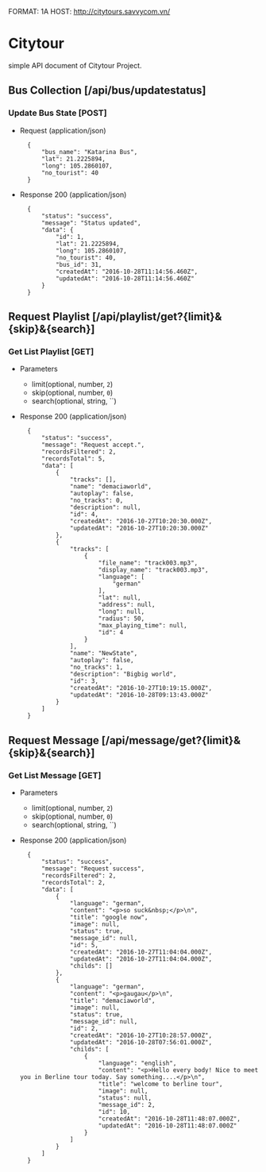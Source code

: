 FORMAT: 1A
HOST: http://citytours.savvycom.vn/

# Citytour

simple API document of Citytour Project.

## Bus Collection [/api/bus/updatestatus]

### Update Bus State [POST]

+ Request (application/json)

        {
            "bus_name": "Katarina Bus",
            "lat": 21.2225894,
            "long": 105.2860107,
            "no_tourist": 40
        }
+ Response 200 (application/json)

        {
            "status": "success",
            "message": "Status updated",
            "data": {
                "id": 1,
                "lat": 21.2225894,
                "long": 105.2860107,
                "no_tourist": 40,
                "bus_id": 31,
                "createdAt": "2016-10-28T11:14:56.460Z",
                "updatedAt": "2016-10-28T11:14:56.460Z"
            }
        }
## Request Playlist [/api/playlist/get?{limit}&{skip}&{search}]
### Get List Playlist [GET]

+ Parameters

    + limit(optional, number, `2`)
    + skip(optional, number, `0`)
    + search(optional, string, ``)
    
+ Response 200 (application/json)

        {
            "status": "success",
            "message": "Request accept.",
            "recordsFiltered": 2,
            "recordsTotal": 5,
            "data": [
                {
                    "tracks": [],
                    "name": "demaciaworld",
                    "autoplay": false,
                    "no_tracks": 0,
                    "description": null,
                    "id": 4,
                    "createdAt": "2016-10-27T10:20:30.000Z",
                    "updatedAt": "2016-10-27T10:20:30.000Z"
                },
                {
                    "tracks": [
                        {
                            "file_name": "track003.mp3",
                            "display_name": "track003.mp3",
                            "language": [
                                "german"
                            ],
                            "lat": null,
                            "address": null,
                            "long": null,
                            "radius": 50,
                            "max_playing_time": null,
                            "id": 4
                        }
                    ],
                    "name": "NewState",
                    "autoplay": false,
                    "no_tracks": 1,
                    "description": "Bigbig world",
                    "id": 3,
                    "createdAt": "2016-10-27T10:19:15.000Z",
                    "updatedAt": "2016-10-28T09:13:43.000Z"
                }
            ]
        }
## Request Message [/api/message/get?{limit}&{skip}&{search}]
### Get List Message [GET]
+ Parameters

    + limit(optional, number, `2`)
    + skip(optional, number, `0`)
    + search(optional, string, ``)
+ Response 200 (application/json)

        {
            "status": "success",
            "message": "Request success",
            "recordsFiltered": 2,
            "recordsTotal": 2,
            "data": [
                {
                    "language": "german",
                    "content": "<p>so suck&nbsp;</p>\n",
                    "title": "google now",
                    "image": null,
                    "status": true,
                    "message_id": null,
                    "id": 5,
                    "createdAt": "2016-10-27T11:04:04.000Z",
                    "updatedAt": "2016-10-27T11:04:04.000Z",
                    "childs": []
                },
                {
                    "language": "german",
                    "content": "<p>gaugau</p>\n",
                    "title": "demaciaworld",
                    "image": null,
                    "status": true,
                    "message_id": null,
                    "id": 2,
                    "createdAt": "2016-10-27T10:28:57.000Z",
                    "updatedAt": "2016-10-28T07:56:01.000Z",
                    "childs": [
                        {
                            "language": "english",
                            "content": "<p>Hello every body! Nice to meet you in Berline tour today. Say something....</p>\n",
                            "title": "welcome to berline tour",
                            "image": null,
                            "status": null,
                            "message_id": 2,
                            "id": 10,
                            "createdAt": "2016-10-28T11:48:07.000Z",
                            "updatedAt": "2016-10-28T11:48:07.000Z"
                        }
                    ]
                }
            ]
        }

